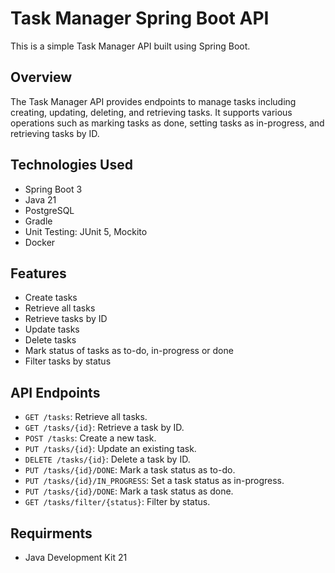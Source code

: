 
# Task Manager Spring Boot API
This is a simple Task Manager API built using Spring Boot.

## Overview
The Task Manager API provides endpoints to manage tasks including creating, updating, deleting, and retrieving tasks. It supports various operations such as marking tasks as done, setting tasks as in-progress, and retrieving tasks by ID.

## Technologies Used
- Spring Boot 3
- Java 21
- PostgreSQL
- Gradle
- Unit Testing: JUnit 5, Mockito
- Docker

## Features
- Create tasks
- Retrieve all tasks
- Retrieve tasks by ID
- Update tasks
- Delete tasks
- Mark status of tasks as to-do, in-progress or done
- Filter tasks by status

## API Endpoints
- `GET /tasks`: Retrieve all tasks.
- `GET /tasks/{id}`: Retrieve a task by ID.
- `POST /tasks`: Create a new task.
- `PUT /tasks/{id}`: Update an existing task.
- `DELETE /tasks/{id}`: Delete a task by ID.
- `PUT /tasks/{id}/DONE`: Mark a task status as to-do.
- `PUT /tasks/{id}/IN_PROGRESS`: Set a task status as in-progress.
- `PUT /tasks/{id}/DONE`: Mark a task status as done.
- `GET /tasks/filter/{status}`: Filter by status.

## Requirments
- Java Development Kit 21

